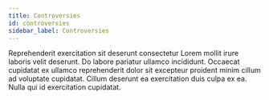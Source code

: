```yaml
---
title: Controversies
id: controversies
sidebar_label: Controversies
---
```


Reprehenderit exercitation sit deserunt consectetur Lorem mollit irure laboris velit deserunt. Do labore pariatur ullamco incididunt. Occaecat cupidatat ex ullamco reprehenderit dolor sit excepteur proident minim cillum ad voluptate cupidatat. Cillum deserunt ea exercitation duis culpa ex ea. Nulla qui id exercitation cupidatat.

